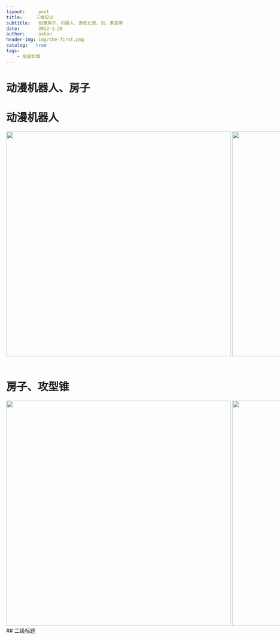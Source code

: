 ```yaml
---
layout:     post
title:     三维设计
subtitle:   动漫房子、机器人，游戏匕首、剑，家具等
date:       2022-1-20
author:     ashan
header-img: img/the-first.png
catalog:   true
tags:
    - 往事如烟
---
```

# 动漫机器人、房子
<body>
	<div style="width: 1300px;margin: 0 auto">
		<h1>动漫机器人</h1>
		<img src="img/机器人1.jpg" width="600px" />
		<img src="img/机器人.jpg" width="600px" />
		<br/><br/>
		<h1>房子、攻型锥</h1>
		<img src="img/房子.jpg" width="600px" />
		<img src="img/攻型锥.jpg" width="600px" />
	</div>
## 二级标题
